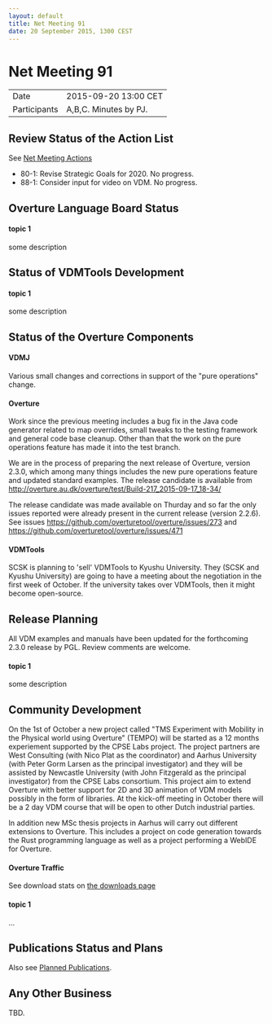 ```yaml
---
layout: default
title: Net Meeting 91
date: 20 September 2015, 1300 CEST
---
```


<script src="http://code.jquery.com/jquery-1.11.1.min.js">
</script>
<script src="/javascripts/edit.js"></script>
<script>setEditButonNm();</script>

# Net Meeting 91

|||
|---|---|
| Date | 2015-09-20 13:00 CET |
| Participants | A,B,C.  Minutes by PJ. |


## Review Status of the Action List

See [Net Meeting Actions](https://github.com/overturetool/overturetool.github.io/issues?q=is%3Aopen+is%3Aissue+label%3A%22action+net-meeting%22)

* 80-1: Revise Strategic Goals for 2020. No progress.
* 88-1: Consider input for video on VDM. No progress.

## Overture Language Board Status

#### topic 1

some description


## Status of VDMTools Development

#### topic 1

some description


##  Status of the Overture Components

#### VDMJ

Various small changes and corrections in support of the "pure operations" change.

#### Overture

Work since the previous meeting includes a bug fix in the Java code generator related to map overrides, small tweaks to the testing framework and general code base cleanup. Other than that the work on the pure operations feature has made it into the test branch.

We are in the process of preparing the next release of Overture, version 2.3.0, which among many things includes the new pure operations feature and updated standard examples. The release candidate is available from http://overture.au.dk/overture/test/Build-217_2015-09-17_18-34/

The release candidate was made available on Thurday and so far the only issues reported were already present in the current release (version 2.2.6). See issues https://github.com/overturetool/overture/issues/273 and https://github.com/overturetool/overture/issues/471 

#### VDMTools

SCSK is planning to 'sell' VDMTools to Kyushu University. They (SCSK and Kyushu University) are going to have a meeting about the negotiation in the first week of October. If the university takes over VDMTools, then it might become open-source.

##  Release Planning

All VDM examples and manuals have been updated for the forthcoming 2.3.0 release by PGL. Review comments are welcome.

#### topic 1

some description


##  Community Development

On the 1st of October a new project called "TMS Experiment with Mobility in the Physical world using Overture" (TEMPO) will be started as a 12 months experiement supported by the CPSE Labs project. The project partners are West Consulting (with Nico Plat as the coordinator) and Aarhus University (with Peter Gorm Larsen as the principal investigator) and they will be assisted by Newcastle University (with John Fitzgerald as the principal investigator) from the CPSE Labs consortium. This project aim to extend Overture with better support for 2D and 3D animation of VDM models possibly in the form of libraries. At the kick-off meeting in October there will be a 2 day VDM course that will be open to other Dutch industrial parties.

In addition new MSc thesis projects in Aarhus will carry out different extensions to Overture. This includes a project on code generation towards the Rust programming language as well as a project performing a WebIDE for Overture.

#### Overture Traffic

See download stats on [the downloads page](http://overturetool.org/download/)

#### topic 1
...

##  Publications Status and Plans

Also see [Planned Publications](http://overturetool.org/publications/PlannedPublications.html).

##  Any Other Business

TBD.

<div id="edit_page_div"></div>
